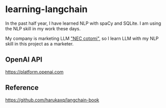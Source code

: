 # learning-langchain

In the past half year, I have learned NLP with spaCy and SQLite. I am using the NLP skill in my work these days.

My company is marketing LLM ["NEC cotomi"](https://www.nec.com/en/press/202404/global_20240424_01.html), so I learn LLM with my NLP skill in this project as a marketer.

## OpenAI API

https://platform.openai.com

## Reference

https://github.com/harukaxq/langchain-book

